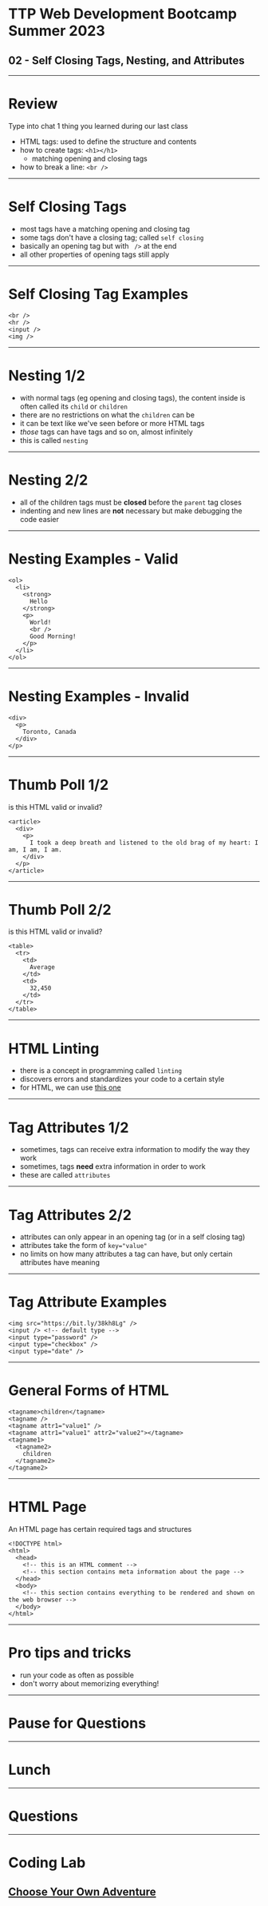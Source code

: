# TTP Web Development Bootcamp Summer 2023
## 02 - Self Closing Tags, Nesting, and Attributes

---

# Review
Type into chat 1 thing you learned during our last class

- HTML tags: used to define the structure and contents
- how to create tags: `<h1></h1>`
  - matching opening and closing tags
- how to break a line: `<br />`
---

# Self Closing Tags

- most tags have a matching opening and closing tag
- some tags don't have a closing tag; called `self closing`
- basically an opening tag but with ` />` at the end
- all other properties of opening tags still apply

---

# Self Closing Tag Examples

```
<br />
<hr />
<input />
<img />
```

---

# Nesting 1/2

- with normal tags (eg opening and closing tags), the content inside is often called its `child` or `children`
- there are no restrictions on what the `children` can be
- it can be text like we've seen before or more HTML tags
- *those* tags can have tags and so on, almost infinitely
- this is called `nesting`

---

# Nesting 2/2

- all of the children tags must be **closed** before the `parent` tag closes
- indenting and new lines are **not** necessary but make debugging the code easier

---

# Nesting Examples - Valid

```
<ol>
  <li>
    <strong>
      Hello
    </strong>
    <p>
      World!
      <br />
      Good Morning!
    </p>
  </li>
</ol>
```

---

# Nesting Examples - Invalid

```
<div>
  <p>
    Toronto, Canada
  </div>
</p>
```

---

# Thumb Poll 1/2

is this HTML valid or invalid?

```
<article>
  <div>
    <p>
      I took a deep breath and listened to the old brag of my heart: I am, I am, I am.
    </div>
  </p>
</article>
```

---

# Thumb Poll 2/2

is this HTML valid or invalid?

```
<table>
  <tr>
    <td>
      Average
    </td>
    <td>
      32,450
    </td>
  </tr>
</table>
```

---

# HTML Linting

- there is a concept in programming called `linting`
- discovers errors and standardizes your code to a certain style
- for HTML, we can use [this one](https://jsonformatter.org/html-validator)

---

# Tag Attributes 1/2

- sometimes, tags can receive extra information to modify the way they work
- sometimes, tags **need** extra information in order to work
- these are called `attributes`

---

# Tag Attributes 2/2

- attributes can only appear in an opening tag (or in a self closing tag)
- attributes take the form of `key="value"`
- no limits on how many attributes a tag can have, but only certain attributes have meaning

---

# Tag Attribute Examples

```
<img src="https://bit.ly/38kh8Lg" />
<input /> <!-- default type -->
<input type="password" />
<input type="checkbox" />
<input type="date" />
```

---

# General Forms of HTML

```
<tagname>children</tagname>
<tagname />
<tagname attr1="value1" />
<tagname attr1="value1" attr2="value2"></tagname>
<tagname1>
  <tagname2>
    children
  </tagname2>
</tagname2>
```

---

# HTML Page

An HTML page has certain required tags and structures

```
<!DOCTYPE html>
<html>
  <head>
    <!-- this is an HTML comment -->
    <!-- this section contains meta information about the page -->
  </head>
  <body>
    <!-- this section contains everything to be rendered and shown on the web browser -->
  </body>
</html>
```

---

# Pro tips and tricks

- run your code as often as possible
- don't worry about memorizing everything!

---

# Pause for Questions

---

# Lunch

---

# Questions

---

# Coding Lab
## [Choose Your Own Adventure](https://replit.com/@jonchin/TTP-2023-Summer-Choose-Your-Own-Adventure)
